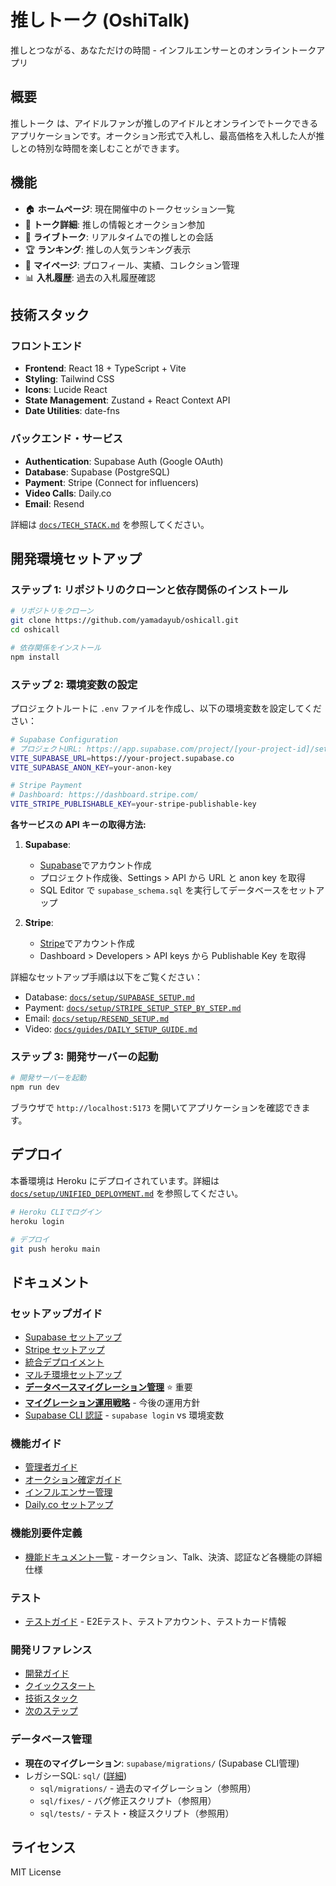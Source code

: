 # 推しトーク (OshiTalk)

推しとつながる、あなただけの時間 - インフルエンサーとのオンライントークアプリ

## 概要

推しトーク は、アイドルファンが推しのアイドルとオンラインでトークできるアプリケーションです。オークション形式で入札し、最高価格を入札した人が推しとの特別な時間を楽しむことができます。

## 機能

- 🏠 **ホームページ**: 現在開催中のトークセッション一覧
- 💬 **トーク詳細**: 推しの情報とオークション参加
- 🎥 **ライブトーク**: リアルタイムでの推しとの会話
- 🏆 **ランキング**: 推しの人気ランキング表示
- 👤 **マイページ**: プロフィール、実績、コレクション管理
- 📊 **入札履歴**: 過去の入札履歴確認

## 技術スタック

### フロントエンド

- **Frontend**: React 18 + TypeScript + Vite
- **Styling**: Tailwind CSS
- **Icons**: Lucide React
- **State Management**: Zustand + React Context API
- **Date Utilities**: date-fns

### バックエンド・サービス

- **Authentication**: Supabase Auth (Google OAuth)
- **Database**: Supabase (PostgreSQL)
- **Payment**: Stripe (Connect for influencers)
- **Video Calls**: Daily.co
- **Email**: Resend

詳細は [`docs/TECH_STACK.md`](./docs/TECH_STACK.md) を参照してください。

## 開発環境セットアップ

### ステップ 1: リポジトリのクローンと依存関係のインストール

```bash
# リポジトリをクローン
git clone https://github.com/yamadayub/oshicall.git
cd oshicall

# 依存関係をインストール
npm install
```

### ステップ 2: 環境変数の設定

プロジェクトルートに `.env` ファイルを作成し、以下の環境変数を設定してください：

```bash
# Supabase Configuration
# プロジェクトURL: https://app.supabase.com/project/[your-project-id]/settings/api
VITE_SUPABASE_URL=https://your-project.supabase.co
VITE_SUPABASE_ANON_KEY=your-anon-key

# Stripe Payment
# Dashboard: https://dashboard.stripe.com/
VITE_STRIPE_PUBLISHABLE_KEY=your-stripe-publishable-key
```

**各サービスの API キーの取得方法:**

1. **Supabase**:

   - [Supabase](https://supabase.com/)でアカウント作成
   - プロジェクト作成後、Settings > API から URL と anon key を取得
   - SQL Editor で `supabase_schema.sql` を実行してデータベースをセットアップ

2. **Stripe**:
   - [Stripe](https://stripe.com/)でアカウント作成
   - Dashboard > Developers > API keys から Publishable Key を取得

詳細なセットアップ手順は以下をご覧ください：
- Database: [`docs/setup/SUPABASE_SETUP.md`](./docs/setup/SUPABASE_SETUP.md)
- Payment: [`docs/setup/STRIPE_SETUP_STEP_BY_STEP.md`](./docs/setup/STRIPE_SETUP_STEP_BY_STEP.md)
- Email: [`docs/setup/RESEND_SETUP.md`](./docs/setup/RESEND_SETUP.md)
- Video: [`docs/guides/DAILY_SETUP_GUIDE.md`](./docs/guides/DAILY_SETUP_GUIDE.md)

### ステップ 3: 開発サーバーの起動

```bash
# 開発サーバーを起動
npm run dev
```

ブラウザで `http://localhost:5173` を開いてアプリケーションを確認できます。

## デプロイ

本番環境は Heroku にデプロイされています。詳細は [`docs/setup/UNIFIED_DEPLOYMENT.md`](./docs/setup/UNIFIED_DEPLOYMENT.md) を参照してください。

```bash
# Heroku CLIでログイン
heroku login

# デプロイ
git push heroku main
```

## ドキュメント

### セットアップガイド
- [Supabase セットアップ](./docs/setup/SUPABASE_SETUP.md)
- [Stripe セットアップ](./docs/setup/STRIPE_SETUP_STEP_BY_STEP.md)
- [統合デプロイメント](./docs/setup/UNIFIED_DEPLOYMENT.md)
- [マルチ環境セットアップ](./docs/setup/MULTI_ENVIRONMENT_SETUP.md)
- **[データベースマイグレーション管理](./docs/setup/DATABASE_MIGRATIONS.md)** ⭐ 重要
- **[マイグレーション運用戦略](./docs/setup/MIGRATION_STRATEGY.md)** - 今後の運用方針
- [Supabase CLI 認証](./docs/setup/SUPABASE_CLI_AUTH.md) - `supabase login` vs 環境変数

### 機能ガイド
- [管理者ガイド](./docs/guides/ADMIN_GUIDE.md)
- [オークション確定ガイド](./docs/guides/AUCTION_FINALIZATION_GUIDE.md)
- [インフルエンサー管理](./docs/guides/INFLUENCER_MANAGEMENT.md)
- [Daily.co セットアップ](./docs/guides/DAILY_SETUP_GUIDE.md)

### 機能別要件定義
- [機能ドキュメント一覧](./docs/functions/) - オークション、Talk、決済、認証など各機能の詳細仕様

### テスト
- [テストガイド](./docs/test/) - E2Eテスト、テストアカウント、テストカード情報

### 開発リファレンス
- [開発ガイド](./docs/DEVELOPMENT.md)
- [クイックスタート](./docs/QUICK_START.md)
- [技術スタック](./docs/TECH_STACK.md)
- [次のステップ](./docs/NEXT_STEPS.md)

### データベース管理
- **現在のマイグレーション**: `supabase/migrations/` (Supabase CLI管理)
- レガシーSQL: `sql/` ([詳細](./sql/README.md))
  - `sql/migrations/` - 過去のマイグレーション（参照用）
  - `sql/fixes/` - バグ修正スクリプト（参照用）
  - `sql/tests/` - テスト・検証スクリプト（参照用）

## ライセンス

MIT License
